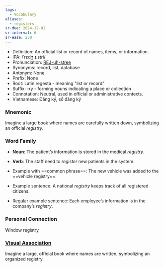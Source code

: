 ```yaml
---
tags:
  - Vocabulary
aliases:
  - registers
sr-due: 2024-12-01
sr-interval: 6
sr-ease: 230
---
```

- Definition: An official list or record of names, items, or information.
- IPA: /ˈrɛdʒ.ɪ.stri/
- Pronunciation: [REJ-uh-stree](https://www.google.com/search?q=how+to+pronounce+registry)
- Synonyms: record, list, database
- Antonym: None
- Prefix: None
- Root: Latin regesta - meaning "list or record"
- Suffix: -ry - forming nouns indicating a place or collection
- Connotation: Neutral, used in official or administrative contexts.
- Vietnamese: Đăng ký, sổ đăng ký

### Mnemonic

Imagine a large book where names are carefully written down, symbolizing an official *registry*.

### Word Family

- **Noun**: The patient’s information is stored in the medical *registry*.
- **Verb**: The staff need to *register* new patients in the system.
  
- Example with ==common phrase==: The new vehicle was added to the ==vehicle registry==.
- Example sentence: A national *registry* keeps track of all registered citizens.
- Regular example sentence: Each employee’s information is in the company’s *registry*.

### Personal Connection

Window registry

### [Visual Association](https://www.google.com/search?tbm=isch&q=registry)

Imagine a large, official book where names are written, symbolizing an organized registry.
